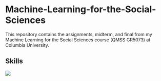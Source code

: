 # Machine-Learning-for-the-Social-Sciences
This repository contains the assignments, midterm, and final from my Machine Learning for the Social Sciences course (QMSS GR5073) at Columbia University. 

## Skills
![](https://img.shields.io/badge/Python-informational?style=flat&logo=data:image/svg%2bxml;base64,ZmlsZTovLy9Vc2Vycy9zYW11ZWxnYXJ0ZW5zdGVpbi9Eb3dubG9hZHMvcHl0aG9uLnBkZg==)


